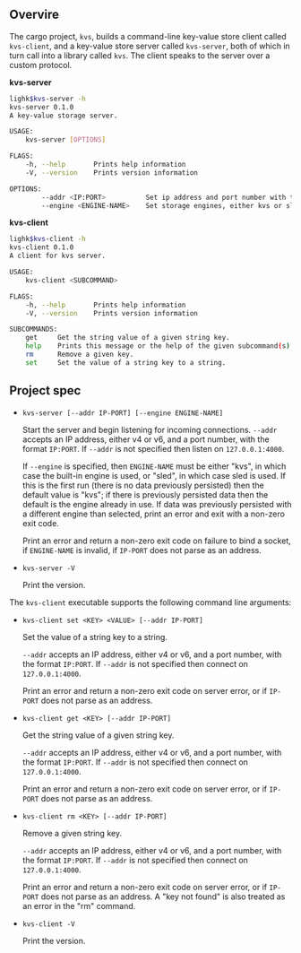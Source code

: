 ## Overvire
The cargo project, `kvs`, builds a command-line key-value store client called
`kvs-client`, and a key-value store server called `kvs-server`, both of which in
turn call into a library called `kvs`. The client speaks to the server over
a custom protocol.

**kvs-server**
```bash
lighk$kvs-server -h
kvs-server 0.1.0
A key-value storage server.

USAGE:
    kvs-server [OPTIONS]

FLAGS:
    -h, --help       Prints help information
    -V, --version    Prints version information

OPTIONS:
        --addr <IP:PORT>          Set ip address and port number with the format IP:PORT. [default: 127.0.0.1:4000]
        --engine <ENGINE-NAME>    Set storage engines, either kvs or sled. [possible values: kvs, sled]
```
**kvs-client**
```bash
lighk$kvs-client -h
kvs-client 0.1.0
A client for kvs server.

USAGE:
    kvs-client <SUBCOMMAND>

FLAGS:
    -h, --help       Prints help information
    -V, --version    Prints version information

SUBCOMMANDS:
    get     Get the string value of a given string key.
    help    Prints this message or the help of the given subcommand(s)
    rm      Remove a given key.
    set     Set the value of a string key to a string.
```


## Project spec

- `kvs-server [--addr IP-PORT] [--engine ENGINE-NAME]`

  Start the server and begin listening for incoming connections. `--addr`
  accepts an IP address, either v4 or v6, and a port number, with the format
  `IP:PORT`. If `--addr` is not specified then listen on `127.0.0.1:4000`.

  If `--engine` is specified, then `ENGINE-NAME` must be either "kvs", in which
  case the built-in engine is used, or "sled", in which case sled is used. If
  this is the first run (there is no data previously persisted) then the default
  value is "kvs"; if there is previously persisted data then the default is the
  engine already in use. If data was previously persisted with a different
  engine than selected, print an error and exit with a non-zero exit code.

  Print an error and return a non-zero exit code on failure to bind a socket, if
  `ENGINE-NAME` is invalid, if `IP-PORT` does not parse as an address.

- `kvs-server -V`

  Print the version.

The `kvs-client` executable supports the following command line arguments:

- `kvs-client set <KEY> <VALUE> [--addr IP-PORT]`

  Set the value of a string key to a string.

  `--addr` accepts an IP address, either v4 or v6, and a port number, with the
  format `IP:PORT`. If `--addr` is not specified then connect on
  `127.0.0.1:4000`.

  Print an error and return a non-zero exit code on server error,
  or if `IP-PORT` does not parse as an address.

- `kvs-client get <KEY> [--addr IP-PORT]`

  Get the string value of a given string key.

  `--addr` accepts an IP address, either v4 or v6, and a port number, with the
  format `IP:PORT`. If `--addr` is not specified then connect on
  `127.0.0.1:4000`.

  Print an error and return a non-zero exit code on server error,
  or if `IP-PORT` does not parse as an address.

- `kvs-client rm <KEY> [--addr IP-PORT]`

  Remove a given string key.

  `--addr` accepts an IP address, either v4 or v6, and a port number, with the
  format `IP:PORT`. If `--addr` is not specified then connect on
  `127.0.0.1:4000`.

  Print an error and return a non-zero exit code on server error,
  or if `IP-PORT` does not parse as an address. A "key not found" is also
  treated as an error in the "rm" command.

- `kvs-client -V`

  Print the version.
